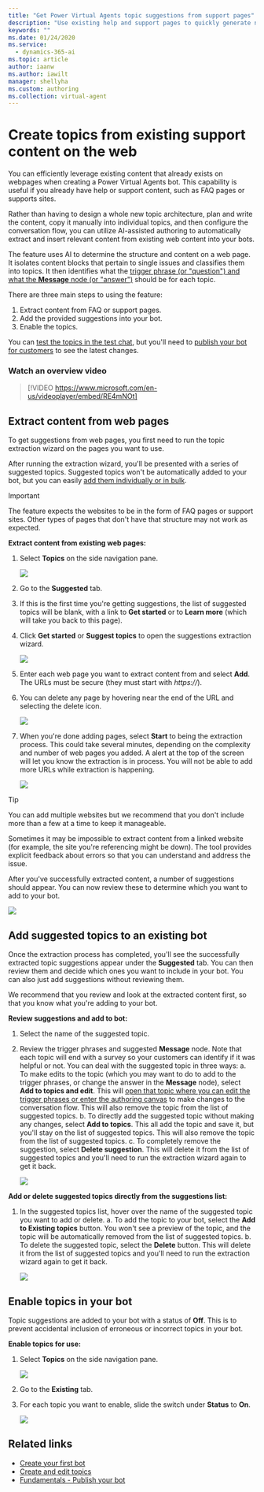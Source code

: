 ```yaml
---
title: "Get Power Virtual Agents topic suggestions from support pages"
description: "Use existing help and support pages to quickly generate new topics for your Power Virtual Agents bot."
keywords: ""
ms.date: 01/24/2020
ms.service:
  - dynamics-365-ai
ms.topic: article
author: iaanw
ms.author: iawilt
manager: shellyha
ms.custom: authoring
ms.collection: virtual-agent
---
```



# Create topics from existing support content on the web

You can efficiently leverage existing content that already exists on webpages when creating a Power Virtual Agents bot.  This capability is useful if you already have help or support content, such as FAQ pages or supports sites. 

Rather than having to design a whole new topic architecture, plan and write the content, copy it manually into individual topics, and then configure the conversation flow, you can utilize AI-assisted authoring to automatically extract and insert relevant content from existing web content into your bots.

The feature uses AI to determine the structure and content on a web page. It isolates content blocks that pertain to single issues and classifies them into topics. It then identifies what the [trigger phrase (or "question") and what the **Message** node (or "answer")](authoring-create-edit-topics.md) should be for each topic.

There are three main steps to using the feature: 
1. Extract content from FAQ or support pages.
2. Add the provided suggestions into your bot.
3. Enable the topics.

You can [test the topics in the test chat](authoring-test-bot.md), but you'll need to [publish your bot for customers](publication-fundamentals-publish-channels.md) to see the latest changes.

### Watch an overview video
> [!VIDEO https://www.microsoft.com/en-us/videoplayer/embed/RE4mNOt]


## Extract content from web pages

To get suggestions from web pages, you first need to run the topic extraction wizard on the pages you want to use.

After running the extraction wizard, you'll be presented with a series of suggested topics. Suggested topics won't be automatically added to your bot, but you can easily [add them individually or in bulk](#add-suggested-topics-to-an-existing-bot).

>[!IMPORTANT]
>The feature expects the websites to be in the form of FAQ pages or support sites. Other types of pages that don't have that structure may not work as expected.

**Extract content from existing web pages:**
1. Select **Topics** on the side navigation pane.

    ![](media/menu-topics.png)

2. Go to the **Suggested** tab. 

3. If this is the first time you're getting suggestions, the list of suggested topics will be blank, with a link to **Get started** or to **Learn more** (which will take you back to this page).

4. Click **Get started** or **Suggest topics** to open the suggestions extraction wizard. 

    ![](media/suggested-web-get.png)

5. Enter each web page you want to extract content from and select **Add**. The URLs must be secure (they must start with *https://*).

6. You can delete any page by hovering near the end of the URL and selecting the delete icon.

    ![](media/suggested-web-wizard.png)

7. When you're done adding pages, select **Start** to being the extraction process. This could take several minutes, depending on the complexity and number of web pages you added. A alert at the top of the screen will let you know the extraction is in process. You will not be able to add more URLs while extraction is happening.

    ![](media/suggested-web-wait.png)

>[!TIP]
>You can add multiple websites but we recommend that you don't include more than a few at a time to keep it manageable.

Sometimes it may be impossible to extract content from a linked website (for example, the site you're referencing might be down). The tool provides explicit feedback about errors so that you can understand and address the issue.

After you've successfully extracted content, a number of suggestions should appear. You can now review these to determine which you want to add to your bot.

![](media/suggested-web-topics.png)

## Add suggested topics to an existing bot

Once the extraction process has completed, you'll see the successfully extracted topic suggestions appear under the **Suggested** tab. You can then review them and decide which ones you want to include in your bot. You can also just add suggestions without reviewing them. 

We recommend that you review and look at the extracted content first, so that you know what you're adding to your bot. 

**Review suggestions and add to bot:**

1. Select the name of the suggested topic.

2. Review the trigger phrases and suggested **Message** node. Note that each topic will end with a survey so your customers can identify if it was helpful or not. You can deal with the suggested topic in three ways:
    a. To make edits to the topic (which you may want to do to add to the trigger phrases, or change the answer in the **Message** node), select **Add to topics and edit**. This will [open that topic where you can edit the trigger phrases or enter the authoring canvas](authoring-create-edit-topics.md) to make changes to the conversation flow. This will also remove the topic from the list of suggested topics.
    b. To directly add the suggested topic without making any changes, select **Add to topics**. This all add the topic and save it, but you'll stay on the list of suggested topics. This will also remove the topic from the list of suggested topics.
    c. To completely remove the suggestion, select **Delete suggestion**. This will delete it from the list of suggested topics and you'll need to run the extraction wizard again to get it back.

    ![](media/suggested-web-add-edit.png)

**Add or delete suggested topics directly from the suggestions list:**

1. In the suggested topics list, hover over the name of the suggested topic you want to add or delete.
    a. To add the topic to your bot, select the **Add to Existing topics** button. You won't see a preview of the topic, and the topic will be automatically removed from the list of suggested topics.
    b. To delete the suggested topic, select the **Delete** button. This will delete it from the list of suggested topics and you'll need to run the extraction wizard again to get it back.

    ![](media/suggested-web-quick.png)

## Enable topics in your bot

Topic suggestions are added to your bot with a status of **Off**. This is to prevent accidental inclusion of erroneous or incorrect topics in your bot.

**Enable topics for use:**

1. Select **Topics** on the side navigation pane.
    
    ![](media/menu-topics.png)

2. Go to the **Existing** tab. 

3. For each topic you want to enable, slide the switch under **Status** to **On**.

    ![](media/suggested-enable.png)

## Related links
- [Create your first bot](authoring-first-bot.md)
- [Create and edit topics](authoring-create-edit-topics.md)
- [Fundamentals - Publish your bot](publication-fundamentals-publish-channels.md)

